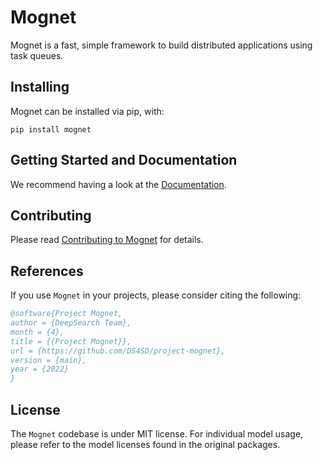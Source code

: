 # Mognet

Mognet is a fast, simple framework to build distributed applications using task queues.

## Installing

Mognet can be installed via pip, with:

```
pip install mognet
```

## Getting Started and Documentation

We recommend having a look at the [Documentation](https://ds4sd.github.io/project-mognet/).

## Contributing

Please read [Contributing to Mognet](./CONTRIBUTING.md) for details.


## References

If you use `Mognet` in your projects, please consider citing the following:

```bib
@software{Project Mognet,
author = {DeepSearch Team},
month = {4},
title = {{Project Mognet}},
url = {https://github.com/DS4SD/project-mognet},
version = {main},
year = {2022}
}
```

## License

The `Mognet` codebase is under MIT license.
For individual model usage, please refer to the model licenses found in the original packages.
